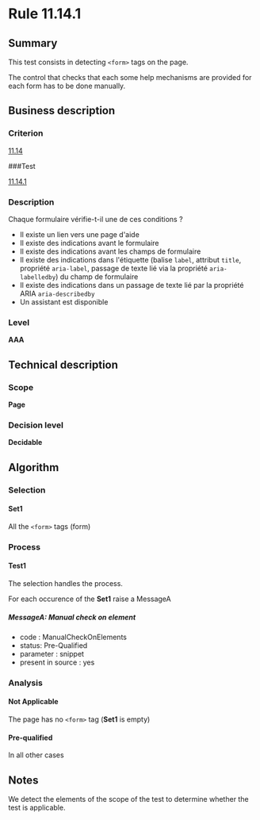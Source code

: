 # Rule 11.14.1

## Summary

This test consists in detecting `<form>` tags on the page.

The control that checks that each some help mechanisms are provided for each form has to be done manually.

## Business description

### Criterion

[11.14](http://references.modernisation.gouv.fr/referentiel-technique-0#crit-11-14)

###Test

[11.14.1](http://references.modernisation.gouv.fr/referentiel-technique-0#test-11-14-1)

### Description

Chaque formulaire v&eacute;rifie-t-il une de ces conditions ? 
 
 * Il existe un lien vers une page d'aide 
 * Il existe des indications avant le formulaire 
 * Il existe des indications avant les champs de formulaire 
 * Il existe des indications dans l'&eacute;tiquette (balise `label`, attribut `title`, propri&eacute;t&eacute; `aria-label`, passage de texte li&eacute; via la propri&eacute;t&eacute; `aria-labelledby`) du champ de formulaire 
 *  Il existe des indications dans un passage de texte li&eacute; par la propri&eacute;t&eacute; ARIA `aria-describedby` 
 * Un assistant est disponible 

### Level

**AAA**

## Technical description

### Scope

**Page**

### Decision level

**Decidable**

## Algorithm

### Selection

#### Set1

All the `<form>` tags (form)

### Process

#### Test1

The selection handles the process.

For each occurence of the **Set1** raise a MessageA

##### MessageA: Manual check on element

-   code : ManualCheckOnElements
-   status: Pre-Qualified
-   parameter : snippet
-   present in source : yes

### Analysis

#### Not Applicable

The page has no `<form>` tag (**Set1** is empty)

#### Pre-qualified

In all other cases

## Notes

We detect the elements of the scope of the test to determine whether the
test is applicable.
